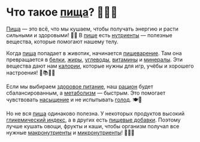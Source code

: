 # Что такое [пища](/home/takoo/2025_kidbook/WORK/health/nutrition/food.md)? 🍎🥦🍞

[Пища](/home/takoo/2025_kidbook/WORK/health/nutrition/food.md) — это всё, что мы кушаем, чтобы получать энергию и расти сильными и здоровыми! 💪😊 В [пище](/home/takoo/2025_kidbook/WORK/health/nutrition/food.md) есть [нутриенты](/home/takoo/2025_kidbook/WORK/health/nutrition/nutrient.md) — полезные вещества, которые помогают нашему телу.

Когда [пища](/home/takoo/2025_kidbook/WORK/health/nutrition/food.md) попадает в животик, начинается [пищеварение](/home/takoo/2025_kidbook/WORK/health/nutrition/digestion.md). Там она превращается в [белки](/home/takoo/2025_kidbook/WORK/health/nutrition/protein.md), [жиры](/home/takoo/2025_kidbook/WORK/health/nutrition/fats.md), [углеводы](/home/takoo/2025_kidbook/WORK/health/nutrition/carbohydrates.md), [витамины](/home/takoo/2025_kidbook/WORK/health/nutrition/vitamins.md) и [минералы](/home/takoo/2025_kidbook/WORK/health/nutrition/minerals.md). Эти вещества дают нам [калории](/home/takoo/2025_kidbook/WORK/health/nutrition/calories.md), которые нужны для игр, учёбы и хорошего настроения! 🎨📚🏃‍♂️

Если мы выбираем [здоровое питание](/home/takoo/2025_kidbook/WORK/health/nutrition/healthy_eating.md), наш [рацион](/home/takoo/2025_kidbook/WORK/health/nutrition/ration.md) будет сбалансированным, а [метаболизм](/home/takoo/2025_kidbook/WORK/health/nutrition/metabolism.md) — быстрым. Это помогает чувствовать [насыщение](/home/takoo/2025_kidbook/WORK/health/nutrition/saturation.md) и не испытывать [голод](/home/takoo/2025_kidbook/WORK/health/nutrition/hunger.md). 🍽️🤗

Но не вся [пища](/home/takoo/2025_kidbook/WORK/health/nutrition/food.md) одинаково полезна. У некоторых продуктов высокий [гликемический индекс](/home/takoo/2025_kidbook/WORK/health/nutrition/glycemic_index.md), а в других есть [пищевые добавки](/home/takoo/2025_kidbook/WORK/health/nutrition/food_additives.md). Поэтому лучше кушать овощи, фрукты и каши, чтобы организм получал все нужные [макронутриенты](/home/takoo/2025_kidbook/WORK/health/nutrition/macronutrients.md) и [микронутриенты](/home/takoo/2025_kidbook/WORK/health/nutrition/micronutients.md)! 🥕🍏🍚